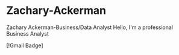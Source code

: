 # Zachary-Ackerman 
Zachary Ackerman-Business/Data Analyst
Hello, I'm a professional Business Analyst 

[!Gmail Badge]

